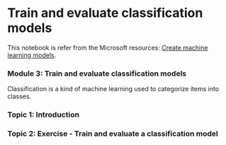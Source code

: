 Train and evaluate classification models
================

This notebook is refer from the Microsoft resources: [Create machine learning models](\https://docs.microsoft.com/en-gb/learn/paths/create-machine-learn-models/).

### Module 3: Train and evaluate classification models

Classification is a kind of machine learning used to categorize items into classes.

### Topic 1: Introduction

### Topic 2: Exercise - Train and evaluate a classification model
